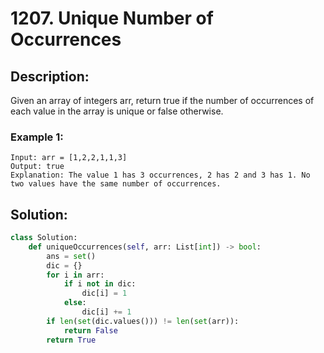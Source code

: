 # 1207. Unique Number of Occurrences

## Description:

Given an array of integers arr, return true if the number of occurrences of each value in the array is unique or false otherwise.

### Example 1:

```
Input: arr = [1,2,2,1,1,3]
Output: true
Explanation: The value 1 has 3 occurrences, 2 has 2 and 3 has 1. No two values have the same number of occurrences.
```

## Solution:

```py
class Solution:
    def uniqueOccurrences(self, arr: List[int]) -> bool:
        ans = set()
        dic = {}
        for i in arr:
            if i not in dic:
                dic[i] = 1
            else:
                dic[i] += 1
        if len(set(dic.values())) != len(set(arr)):
            return False
        return True
```
